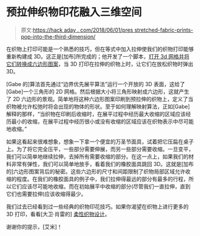 # 预拉伸织物印花融入三维空间

> 原文:[https://hack aday . com/2018/06/01/pres stretched-fabric-prints-pop-into-the-third-dimension/](https://hackaday.com/2018/06/01/prestretched-fabric-prints-pop-into-the-third-dimension/)

在织物上打印可能是一个熟悉的技巧，但在等式中加入拉伸使我们的织物打印能够重新构建成 3D。这正是[加布]所完成的；他开发了一个脚本，[打开 3d 网格并将它们转换成六边形图案](https://n-e-r-v-o-u-s.com/blog/?p=8011)，当 3D 打印在拉伸的织物上时，让它们在放松织物时弹出 3D。

[Gabe 的]算法首先通过“边界优先展平算法”运行一个开放的 3D 表面，这给了[Gabe]一个三角形的 2D 网格。然后根据大小将三角形映射成六边形，这就产生了 2D 六边形的景观。简单地将这种六边形图案印刷到预拉伸的织物上，定义了当织物被允许松弛时将会出现的物体的形状。至于如何理解映射算法，正如[Gabe]解释的那样，“当织物在印刷后收缩时，在展平过程中经历最大收缩的区域应该经历最小的收缩，在展平过程中经历很小或没有收缩的区域应该在织物表示中尽可能地收缩。”

如果这看起来很难想象，想象一下拿一个便宜的万圣节面具，试着把它压扁在桌子上。为了将它完全压平，一些部分需要伸展，而另一些部分需要收缩。一旦变平，我们可以简单地继续拉伸，去掉所有需要收缩的部分。在这一点上，如果我们的材料非常有弹性，我们可以简单地放手，看着我们的橡胶面具跳回 3D。这就是[加布的]六边形图案背后的秘密。这些六边形的尺寸和间距限制了织物局部区域允许收缩的程度。在我们的橡胶面具的例子中，我们拉伸得最远的部分有最多的行程，所以它们应该尽可能地收缩，而在初始展平中收缩的部分(尽管我们一直拉伸，直到它们也需要拉伸)应该收缩得最少。

我们过去已经看到过一些经典的织物印花技巧。如果你渴望在织物上进行更多的 3D 打印，看看[大卫·肖雷的] [柔性织物设计](https://hackaday.com/2018/02/09/the-latest-3d-printed-fad-flexible-armor-and-pangolin-cosplay/)。

谢谢你的提示，[艾米]！